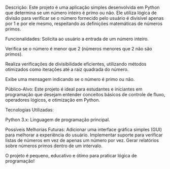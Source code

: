 Descrição:
Este projeto é uma aplicação simples desenvolvida em Python que determina se um número inteiro é primo ou não. Ele utiliza lógica de divisão para verificar se o número fornecido pelo usuário é divisível apenas por 1 e por ele mesmo, respeitando as definições matemáticas de números primos.

Funcionalidades:
Solicita ao usuário a entrada de um número inteiro.

Verifica se o número é menor que 2 (números menores que 2 não são primos).

Realiza verificações de divisibilidade eficientes, utilizando métodos otimizados como iterações até a raiz quadrada do número.

Exibe uma mensagem indicando se o número é primo ou não.

Público-Alvo:
Este projeto é ideal para estudantes e iniciantes em programação que desejam entender conceitos básicos de controle de fluxo, operadores lógicos, e otimização em Python.

Tecnologias Utilizadas:

Python 3.x: Linguagem de programação principal.

Possíveis Melhorias Futuras:
Adicionar uma interface gráfica simples (GUI) para melhorar a experiência do usuário.
Implementar suporte para verificar listas de números em vez de apenas um número por vez.
Gerar relatórios sobre números primos dentro de um intervalo.


O projeto é pequeno, educativo e ótimo para praticar lógica de programação!
